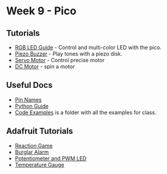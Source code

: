 # Week 9 - Pico 

## Tutorials
- [RGB LED Guide](rgb.md) - Control and multi-color LED with the pico.
- [Piezo Buzzer](piezo.md) - Play tones with a piezo disk.
- [Servo Motor](servo.md) - Control precise motor 
- [DC Motor](dc.md) - spin a motor

## Useful Docs
- [Pin Names](pins.md)
- [Python Guide](python.md)
- [Code Examples](https://github.com/awdriggs-teach/SVA-CS2-24/tree/main/microcontrollers/pico_code) is a folder with all the examples for class. 

## Adafruit Tutorials
- [Reaction Game](https://learn.adafruit.com/getting-started-with-raspberry-pi-pico-circuitpython/reaction-game)
- [Burglar Alarm](https://learn.adafruit.com/getting-started-with-raspberry-pi-pico-circuitpython/burglar-alarm)
- [Potentiometer and PWM LED](https://learn.adafruit.com/getting-started-with-raspberry-pi-pico-circuitpython/potentiometer-and-pwm-led)
- [Temperature Gauge](https://learn.adafruit.com/getting-started-with-raspberry-pi-pico-circuitpython/temperature-gauge)

